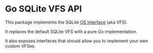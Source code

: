 # Go SQLite VFS API

This package implements the SQLite [OS Interface](https://sqlite.org/vfs.html) (aka VFS).

It replaces the default SQLite VFS with a pure Go implementation.

It also exposes interfaces that should allow you to implement your own custom VFSes.